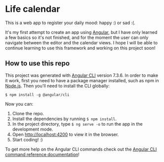 # Life calendar

This is a web app to register your daily mood: happy :) or sad :(.

It's my first attempt to create an app using [Angular](https://angular.io/), but I have only learned a few basics so it's not finished, and for the moment the user can only navigate between the editor and the calendar views. I hope I will be able to continue learning to use this framework and working on this project soon!

## How to use this repo

This project was generated with [Angular CLI](https://github.com/angular/angular-cli) version 7.3.6. In order to make it work, first you need to have a package manager installed, such as npm in [Node.js](https://nodejs.org/). Then you'll need to install the CLI globally:

`$ npm install -g @angular/cli`

Now you can:

1. Clone the repo.
2. Install the dependencies by running `$ npm install`.
3. In the project directory, type `$ ng serve -o` to run the app in the development mode.
4. Open [http://localhost:4200](http://localhost:4200) to view it in the browser.
5. Start coding! :)

To get more help on the Angular CLI commands check out the [Angular CLI command reference documentation](https://angular.io/cli)!
